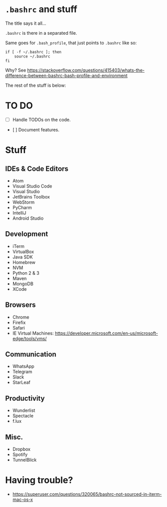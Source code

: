 `.bashrc` and stuff
====================

The title says it all...

`.bashrc` is there in a separated file.

Same goes for `.bash_profile`, that just points to `.bashrc` like so:

    if [ -f ~/.bashrc ]; then 
        source ~/.bashrc 
    fi

Why? See https://stackoverflow.com/questions/415403/whats-the-difference-between-bashrc-bash-profile-and-environment

The rest of the stuff is below:


TO DO
=====

- [ ] Handle TODOs on the code.

- [ ] Document features.


Stuff
=====

IDEs & Code Editors
-------------------

- Atom
- Visual Studio Code
- Visual Studio
- JetBrains Toolbox
- WebStorm
- PyCharm
- IntelliJ
- Android Studio


Development
-----------

- iTerm
- VirtualBox
- Java SDK
- Homebrew
- NVM
- Python 2 & 3
- Maven
- MongoDB
- XCode


Browsers
--------

- Chrome
- Firefix
- Safari
- IE Virtual Machines: https://developer.microsoft.com/en-us/microsoft-edge/tools/vms/


Communication
-------------

- WhatsApp
- Telegram
- Slack
- StarLeaf


Productivity
------------

- Wunderlist
- Spectacle
- f.lux


Misc.
-----

- Dropbox
- Spotify
- TunnelBlick


Having trouble?
===============

- https://superuser.com/questions/320065/bashrc-not-sourced-in-iterm-mac-os-x
